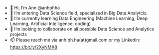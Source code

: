 - 👋 Hi, I’m Ann @anhphha
- 👀 I’m entering Data Science field, specialized in Big Data Analytcis.
- 🌱 I’m currently learning Data Engineering (Machine Learning, Deep Learning, Artificial Intelligence, coding)
- 💞️ I’m looking to collaborate on all possible Data Science and Analytics projects
- 📫 Please reach me via anh.ph.ha(at)gmail.com or my Linkedin: https://bit.ly/2XyNMX8


<!---
anhphha/anhphha is a ✨ special ✨ repository because its `README.md` (this file) appears on your GitHub profile.
You can click the Preview link to take a look at your changes.
--->
